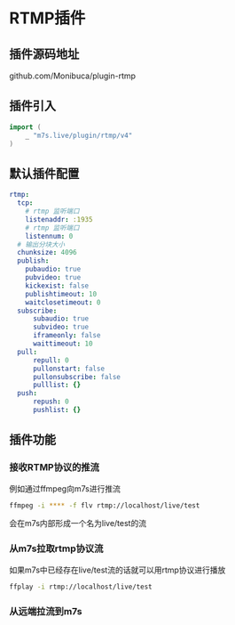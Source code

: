 # RTMP插件

## 插件源码地址

github.com/Monibuca/plugin-rtmp

## 插件引入
```go
import (
    _ "m7s.live/plugin/rtmp/v4"
)
```

## 默认插件配置

```yaml
rtmp:
  tcp:
    # rtmp 监听端口
    listenaddr: :1935
    # rtmp 监听端口
    listennum: 0
  # 输出分块大小
  chunksize: 4096
  publish:
    pubaudio: true
    pubvideo: true
    kickexist: false
    publishtimeout: 10
    waitclosetimeout: 0
  subscribe:
      subaudio: true
      subvideo: true
      iframeonly: false
      waittimeout: 10
  pull:
      repull: 0
      pullonstart: false
      pullonsubscribe: false
      pulllist: {}
  push:
      repush: 0
      pushlist: {}
```
## 插件功能

### 接收RTMP协议的推流

例如通过ffmpeg向m7s进行推流

```bash
ffmpeg -i **** -f flv rtmp://localhost/live/test
```

会在m7s内部形成一个名为live/test的流

### 从m7s拉取rtmp协议流
如果m7s中已经存在live/test流的话就可以用rtmp协议进行播放
```bash
ffplay -i rtmp://localhost/live/test
```

### 从远端拉流到m7s
